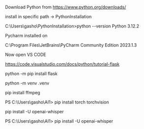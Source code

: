 Download Python from
https://www.python.org/downloads/


install in specific path -> PythonInstallation

C:\Users\gasho\PythonInstallation>python --version
Python 3.12.2

Pycharm installed on 

C:\Program Files\JetBrains\PyCharm Community Edition 2023.1.3



Now open VS CODE

https://code.visualstudio.com/docs/python/tutorial-flask

python -m pip install flask

python -m venv .venv


pip install ffmpeg



PS C:\Users\gasho\AI1> pip install torch torchvision

pip install -U openai-whisper  


PS C:\Users\gasho\AI1> pip install -U openai-whisper 
